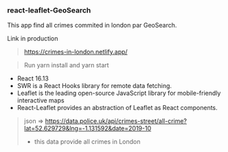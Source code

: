 ### react-leaflet-GeoSearch

This app find all crimes commited in london par GeoSearch.

Link in production 
> https://crimes-in-london.netlify.app/

> Run yarn install
> and yarn start

- React 16.13
- SWR is a React Hooks library for remote data fetching.
- Leaflet is the leading open-source JavaScript library for mobile-friendly interactive maps
- React-Leaflet provides an abstraction of Leaflet as React components.

> json => https://data.police.uk/api/crimes-street/all-crime?lat=52.629729&lng=-1.131592&date=2019-10
> - this data provide all crimes in London

